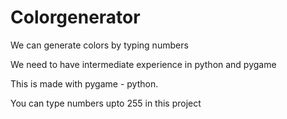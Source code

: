 # Colorgenerator

We can generate colors by typing numbers

We need to have intermediate experience in python and pygame

This is made with pygame - python.

You can type numbers upto 255 in this project
